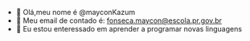 - 👋 Olá,meu nome é @mayconKazum
- 👀 Meu email de contado é: fonseca.maycon@escola.pr.gov.br
- 🌱 Eu estou enteressado em aprender a programar novas linguagens 

